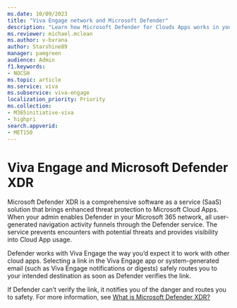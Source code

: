 ```yaml
---
ms.date: 10/09/2023
title: "Viva Engage network and Microsoft Defender"
description: "Learn how Microsoft Defender for Clouds Apps works in your Viva Engage network."
ms.reviewer: michael.mclean
ms.author: v-bvrana
author: Starshine89
manager: pamgreen
audience: Admin
f1.keywords:
- NOCSH
ms.topic: article
ms.service: viva
ms.subservice: viva-engage
localization_priority: Priority
ms.collection:  
- M365initiative-viva
- highpri
search.appverid:
- MET150
---
```


# Viva Engage and Microsoft Defender XDR 

Microsoft Defender XDR is a comprehensive software as a service (SaaS) solution that brings enhanced threat protection to Microsoft Cloud Apps.  When your admin enables Defender in your Microsoft 365 network, all user-generated navigation activity funnels through the Defender service. The service prevents encounters with potential threats and provides visibility into Cloud App usage.

Defender works with Viva Engage the way you’d expect it to work with other cloud apps. Selecting a link in the Viva Engage app or system-generated email (such as Viva Engage notifications or digests) safely routes you to your intended destination as soon as Defender verifies the link.

If Defender can’t verify the link, it notifies you of the danger and routes you to safety. For more information, see [What is Microsoft Defender XDR?](/microsoft-365/security/defender/microsoft-365-defender?view=o365-worldwide&branch=live&preserve-view=true)
